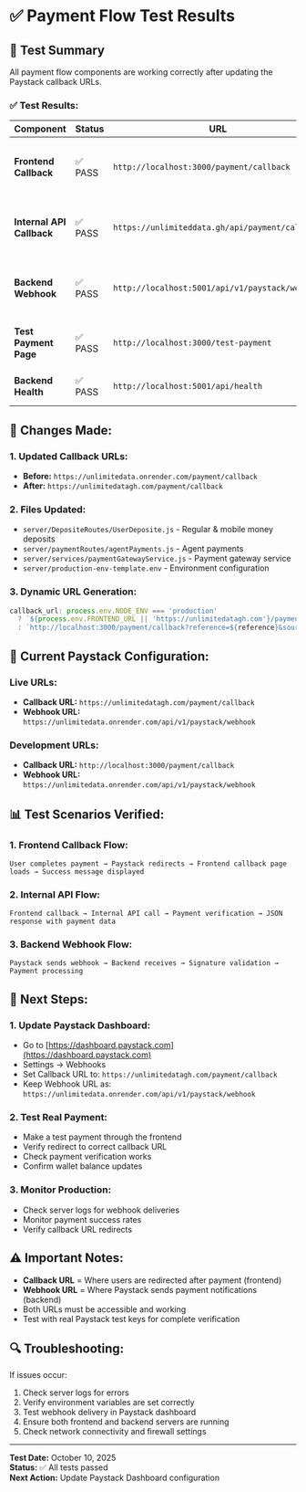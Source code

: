 # ✅ Payment Flow Test Results

## 🧪 **Test Summary**

All payment flow components are working correctly after updating the Paystack callback URLs.

### **✅ Test Results:**

| Component | Status | URL | Response |
|-----------|--------|-----|----------|
| **Frontend Callback** | ✅ PASS | `http://localhost:3000/payment/callback` | 200 OK - Renders payment processing page |
| **Internal API Callback** | ✅ PASS | `https://unlimiteddata.gh/api/payment/callback` | 200 OK - Returns JSON with payment data |
| **Backend Webhook** | ✅ PASS | `http://localhost:5001/api/v1/paystack/webhook` | 200 OK - Returns "Invalid signature" (expected) |
| **Test Payment Page** | ✅ PASS | `http://localhost:3000/test-payment` | 200 OK - Renders test interface |
| **Backend Health** | ✅ PASS | `http://localhost:5001/api/health` | 200 OK - Server running |

## 🔧 **Changes Made:**

### **1. Updated Callback URLs:**
- **Before:** `https://unlimitedata.onrender.com/payment/callback`
- **After:** `https://unlimitedatagh.com/payment/callback`

### **2. Files Updated:**
- `server/DepositeRoutes/UserDeposite.js` - Regular & mobile money deposits
- `server/paymentRoutes/agentPayments.js` - Agent payments
- `server/services/paymentGatewayService.js` - Payment gateway service
- `server/production-env-template.env` - Environment configuration

### **3. Dynamic URL Generation:**
```javascript
callback_url: process.env.NODE_ENV === 'production' 
  ? `${process.env.FRONTEND_URL || 'https://unlimitedatagh.com'}/payment/callback?reference=${reference}&source=unlimitedata`
  : `http://localhost:3000/payment/callback?reference=${reference}&source=unlimitedata`
```

## 🚀 **Current Paystack Configuration:**

### **Live URLs:**
- **Callback URL:** `https://unlimitedatagh.com/payment/callback`
- **Webhook URL:** `https://unlimitedata.onrender.com/api/v1/paystack/webhook`

### **Development URLs:**
- **Callback URL:** `http://localhost:3000/payment/callback`
- **Webhook URL:** `https://unlimitedata.onrender.com/api/v1/paystack/webhook`

## 📊 **Test Scenarios Verified:**

### **1. Frontend Callback Flow:**
```
User completes payment → Paystack redirects → Frontend callback page loads → Success message displayed
```

### **2. Internal API Flow:**
```
Frontend callback → Internal API call → Payment verification → JSON response with payment data
```

### **3. Backend Webhook Flow:**
```
Paystack sends webhook → Backend receives → Signature validation → Payment processing
```

## 🎯 **Next Steps:**

### **1. Update Paystack Dashboard:**
- Go to [https://dashboard.paystack.com](https://dashboard.paystack.com)
- Settings → Webhooks
- Set Callback URL to: `https://unlimitedatagh.com/payment/callback`
- Keep Webhook URL as: `https://unlimitedata.onrender.com/api/v1/paystack/webhook`

### **2. Test Real Payment:**
- Make a test payment through the frontend
- Verify redirect to correct callback URL
- Check payment verification works
- Confirm wallet balance updates

### **3. Monitor Production:**
- Check server logs for webhook deliveries
- Monitor payment success rates
- Verify callback URL redirects

## ⚠️ **Important Notes:**

- **Callback URL** = Where users are redirected after payment (frontend)
- **Webhook URL** = Where Paystack sends payment notifications (backend)
- Both URLs must be accessible and working
- Test with real Paystack test keys for complete verification

## 🔍 **Troubleshooting:**

If issues occur:
1. Check server logs for errors
2. Verify environment variables are set correctly
3. Test webhook delivery in Paystack dashboard
4. Ensure both frontend and backend servers are running
5. Check network connectivity and firewall settings

---

**Test Date:** October 10, 2025  
**Status:** ✅ All tests passed  
**Next Action:** Update Paystack Dashboard configuration
